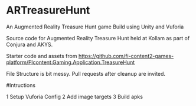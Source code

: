 # ARTreasureHunt
An Augmented Reality Treasure Hunt game Build using Unity and Vuforia

Source code for Augmented Reality Treasure Hunt held at Kollam as part of Conjura and AKYS.

Starter code and assets from https://github.com/fi-content2-games-platform/FIcontent.Gaming.Application.TreasureHunt

File Structure is bit messy. Pull requests after cleanup are invited.

#Intructions 

1 Setup Vuforia Config
2 Add image targets
3 Build apks
